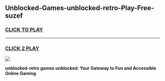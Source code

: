 
## Unblocked-Games-unblocked-retro-Play-Free-suzef
<h3>
<a href="https://premium76.site?title=unblocked-retro&ref=20M">CLICK TO PLAY</a></h3>
<hr>

<h3>
<a href="https://premium76.site?title=unblocked-retro&ref=20M">CLICK 2 PLAY</a>
  
</h3>

<a href="https://premium76.site?title=unblocked-retro&ref=19M"><img src="https://clearcache.store/games.png"></a>


**unblocked-retro games unblocked: Your Gateway to Fun and Accessible Online Gaming**
